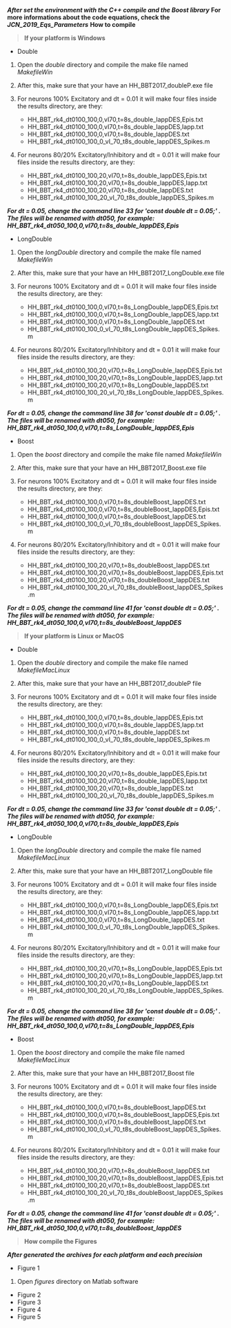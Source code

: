 
***After set the environment with the _C++ compile_ and the _Boost library_***
**For more informations about the code equations, check the _JCN_2019_Eqs_Parameters_**
**How to compile**
> **If your platform is Windows**
- Double
1. Open the *double* directory and compile the make file named *MakefileWin*		
2. After this, make sure that your have an HH_BBT2017_doubleP.exe file
3. For neurons 100% Excitatory and dt = 0.01 it will make four files inside the results directory, are they:
	 - HH_BBT_rk4_dt0100_100,0,vI70,t=8s_double_IappDES,Epis.txt
	 - HH_BBT_rk4_dt0100_100,0,vI70,t=8s_double_IappDES,Iapp.txt
	 - HH_BBT_rk4_dt0100_100,0,vI70,t=8s_double_IappDES.txt
	 - HH_BBT_rk4_dt0100_100_0_vI_70_t8s_double_IappDES_Spikes.m

4. For neurons 80/20% Excitatory/Inhibitory and dt = 0.01 it will make four files inside the results directory, are they:
	 - HH_BBT_rk4_dt0100_100,20,vI70,t=8s_double_IappDES,Epis.txt
	 - HH_BBT_rk4_dt0100_100,20,vI70,t=8s_double_IappDES,Iapp.txt
	 - HH_BBT_rk4_dt0100_100,20,vI70,t=8s_double_IappDES.txt
	 - HH_BBT_rk4_dt0100_100_20_vI_70_t8s_double_IappDES_Spikes.m

***For dt = 0.05, change the command line 33 for 'const double dt = 0.05;' .
The files will be renamed with dt050, for example: _HH_BBT_rk4_dt050_100,0,vI70,t=8s_double_IappDES,Epis_***

- LongDouble
1. Open the _longDouble_ directory and compile the make file named *MakefileWin*		
2. After this, make sure that your have an HH_BBT2017_LongDouble.exe file
3. For neurons 100% Excitatory and dt = 0.01 it will make four files inside the results directory, are they:
	 - HH_BBT_rk4_dt0100_100,0,vI70,t=8s_LongDouble_IappDES,Epis.txt
	 - HH_BBT_rk4_dt0100_100,0,vI70,t=8s_LongDouble_IappDES,Iapp.txt
	 - HH_BBT_rk4_dt0100_100,0,vI70,t=8s_LongDouble_IappDES.txt
	 - HH_BBT_rk4_dt0100_100_0_vI_70_t8s_LongDouble_IappDES_Spikes.m

4. For neurons 80/20% Excitatory/Inhibitory and dt = 0.01 it will make four files inside the results directory, are they:
	 - HH_BBT_rk4_dt0100_100,20,vI70,t=8s_LongDouble_IappDES,Epis.txt
	 - HH_BBT_rk4_dt0100_100,20,vI70,t=8s_LongDouble_IappDES,Iapp.txt
	 - HH_BBT_rk4_dt0100_100,20,vI70,t=8s_LongDouble_IappDES.txt
	 - HH_BBT_rk4_dt0100_100_20_vI_70_t8s_LongDouble_IappDES_Spikes.m

***For dt = 0.05, change the command line 38 for 'const double dt = 0.05;' .
The files will be renamed with dt050, for example: _HH_BBT_rk4_dt050_100,0,vI70,t=8s_LongDouble_IappDES,Epis_***

- Boost
1. Open the _boost_ directory and compile the make file named *MakefileWin*		
2. After this, make sure that your have an HH_BBT2017_Boost.exe file
3. For neurons 100% Excitatory and dt = 0.01 it will make four files inside the results directory, are they:
	 - HH_BBT_rk4_dt0100_100,0,vI70,t=8s_doubleBoost_IappDES.txt
	 - HH_BBT_rk4_dt0100_100,0,vI70,t=8s_doubleBoost_IappDES,Epis.txt
	 - HH_BBT_rk4_dt0100_100,0,vI70,t=8s_doubleBoost_IappDES.txt
	 - HH_BBT_rk4_dt0100_100_0_vI_70_t8s_doubleBoost_IappDES_Spikes.m

4. For neurons 80/20% Excitatory/Inhibitory and dt = 0.01 it will make four files inside the results directory, are they:
	 - HH_BBT_rk4_dt0100_100,20,vI70,t=8s_doubleBoost_IappDES.txt
	 - HH_BBT_rk4_dt0100_100,20,vI70,t=8s_doubleBoost_IappDES,Epis.txt
	 - HH_BBT_rk4_dt0100_100,20,vI70,t=8s_doubleBoost_IappDES.txt
	 - HH_BBT_rk4_dt0100_100_20_vI_70_t8s_doubleBoost_IappDES_Spikes.m

***For dt = 0.05, change the command line 41 for 'const double dt = 0.05;' .
The files will be renamed with dt050, for example: _HH_BBT_rk4_dt050_100,0,vI70,t=8s_doubleBoost_IappDES_***

> **If your platform is Linux or MacOS**

- Double
1. Open the _double_ directory and compile the make file named *MakefileMacLinux*		
2. After this, make sure that your have an HH_BBT2017_doubleP file
3. For neurons 100% Excitatory and dt = 0.01 it will make four files inside the results directory, are they:
	 - HH_BBT_rk4_dt0100_100,0,vI70,t=8s_double_IappDES,Epis.txt
	 - HH_BBT_rk4_dt0100_100,0,vI70,t=8s_double_IappDES,Iapp.txt
	 - HH_BBT_rk4_dt0100_100,0,vI70,t=8s_double_IappDES.txt
	 - HH_BBT_rk4_dt0100_100_0_vI_70_t8s_double_IappDES_Spikes.m

4. For neurons 80/20% Excitatory/Inhibitory and dt = 0.01 it will make four files inside the results directory, are they:
	 - HH_BBT_rk4_dt0100_100,20,vI70,t=8s_double_IappDES,Epis.txt
	 - HH_BBT_rk4_dt0100_100,20,vI70,t=8s_double_IappDES,Iapp.txt
	 - HH_BBT_rk4_dt0100_100,20,vI70,t=8s_double_IappDES.txt
	 - HH_BBT_rk4_dt0100_100_20_vI_70_t8s_double_IappDES_Spikes.m

***For dt = 0.05, change the command line 33 for 'const double dt = 0.05;' .
The files will be renamed with dt050, for example: _HH_BBT_rk4_dt050_100,0,vI70,t=8s_double_IappDES,Epis_***

- LongDouble
1. Open the _longDouble_ directory and compile the make file named *MakefileMacLinux*		
2. After this, make sure that your have an HH_BBT2017_LongDouble file
3. For neurons 100% Excitatory and dt = 0.01 it will make four files inside the results directory, are they:
	 - HH_BBT_rk4_dt0100_100,0,vI70,t=8s_LongDouble_IappDES,Epis.txt
	 - HH_BBT_rk4_dt0100_100,0,vI70,t=8s_LongDouble_IappDES,Iapp.txt
	 - HH_BBT_rk4_dt0100_100,0,vI70,t=8s_LongDouble_IappDES.txt
	 - HH_BBT_rk4_dt0100_100_0_vI_70_t8s_LongDouble_IappDES_Spikes.m

4. For neurons 80/20% Excitatory/Inhibitory and dt = 0.01 it will make four files inside the results directory, are they:
	 - HH_BBT_rk4_dt0100_100,20,vI70,t=8s_LongDouble_IappDES,Epis.txt
	 - HH_BBT_rk4_dt0100_100,20,vI70,t=8s_LongDouble_IappDES,Iapp.txt
	 - HH_BBT_rk4_dt0100_100,20,vI70,t=8s_LongDouble_IappDES.txt
	 - HH_BBT_rk4_dt0100_100_20_vI_70_t8s_LongDouble_IappDES_Spikes.m

***For dt = 0.05, change the command line 38 for 'const double dt = 0.05;' .
The files will be renamed with dt050, for example: _HH_BBT_rk4_dt050_100,0,vI70,t=8s_LongDouble_IappDES,Epis_***

- Boost
1. Open the _boost_ directory and compile the make file named *MakefileMacLinux*		
2. After this, make sure that your have an HH_BBT2017_Boost file
3. For neurons 100% Excitatory and dt = 0.01 it will make four files inside the results directory, are they:
	 - HH_BBT_rk4_dt0100_100,0,vI70,t=8s_doubleBoost_IappDES.txt
	 - HH_BBT_rk4_dt0100_100,0,vI70,t=8s_doubleBoost_IappDES,Epis.txt
	 - HH_BBT_rk4_dt0100_100,0,vI70,t=8s_doubleBoost_IappDES.txt
	 - HH_BBT_rk4_dt0100_100_0_vI_70_t8s_doubleBoost_IappDES_Spikes.m

4. For neurons 80/20% Excitatory/Inhibitory and dt = 0.01 it will make four files inside the results directory, are they:
	 - HH_BBT_rk4_dt0100_100,20,vI70,t=8s_doubleBoost_IappDES.txt
	 - HH_BBT_rk4_dt0100_100,20,vI70,t=8s_doubleBoost_IappDES,Epis.txt
	 - HH_BBT_rk4_dt0100_100,20,vI70,t=8s_doubleBoost_IappDES.txt
	 - HH_BBT_rk4_dt0100_100_20_vI_70_t8s_doubleBoost_IappDES_Spikes.m

***For dt = 0.05, change the command line 41 for 'const double dt = 0.05;' .
The files will be renamed with dt050, for example: _HH_BBT_rk4_dt050_100,0,vI70,t=8s_doubleBoost_IappDES_***
> **How compile the Figures**

***After generated the archives for each platform and each precision***
- Figure 1
1. Open _figures_ directory on Matlab software
- Figure 2 
- Figure 3 
- Figure 4 
- Figure 5 
